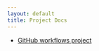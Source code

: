 ```yaml
---
layout: default
title: Project Docs
---
```


- [GitHub workflows project](https://profile-sh.github.io/docs/projects/gh_workflows_project)

